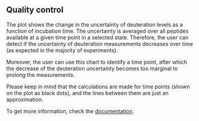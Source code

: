 ## Quality control

The plot shows the change in the uncertainty of deuteration levels as a function of incubation time. The uncertainty is averaged over all peptides available at a given time point in a selected state. Therefore, the user can detect if the uncertainty of deuteration measurements decreases over time (as expected in the majority of experiments).

Moreover, the user can use this chart to identify a time point, after which the decrease of the deuteration uncertainty becomes too marginal to prolong the measurements. 

Please keep in mind that the calculations are made for time points (shown on the plot as black dots), and the lines between them are just an approximation.

To get more information, check the [documentation](https://hadexversum.github.io/HaDeX/articles/overview.html#quality-control).
